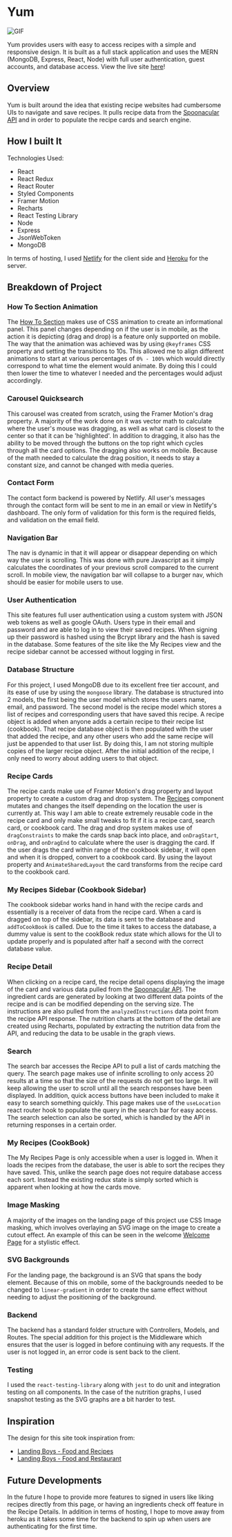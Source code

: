 # Yum

![GIF](media/YumFoodWebsite.gif)

Yum provides users with easy to access recipes with a simple and responsive design. It is built as a full stack application and uses the MERN (MongoDB, Express, React, Node) with full user authentication, guest accounts, and database access. View the live site [here](https://cranky-bhabha-60b7b6.netlify.app/)!

## Overview

Yum is built around the idea that existing recipe websites had cumbersome UIs to navigate and save recipes. It pulls recipe data from the [Spoonacular API](https://spoonacular.com/food-api) and in order to populate the recipe cards and search engine.

## How I built It

Technologies Used:

- React
- React Redux
- React Router
- Styled Components
- Framer Motion
- Recharts
- React Testing Library
- Node
- Express
- JsonWebToken
- MongoDB

In terms of hosting, I used [Netlify](https://www.netlify.com/) for the client side and [Heroku](https://www.heroku.com/) for the server.

## Breakdown of Project

### How To Section Animation

The [How To Section](client/src/components/MainPage/HowToAnimation/HowToSection.js) makes use of CSS animation to create an informational panel. This panel changes depending on if the user is in mobile, as the action it is depicting (drag and drop) is a feature only supported on mobile. The way that the animation was achieved was by using `@keyframes` CSS property and setting the transitions to 10s. This allowed me to align different animations to start at various percentages of `0% - 100%` which would directly correspond to what time the element would animate. By doing this I could then lower the time to whatever I needed and the percentages would adjust accordingly.

### Carousel Quicksearch

This carousel was created from scratch, using the Framer Motion's drag property. A majority of the work done on it was vector math to calculate where the user's mouse was dragging, as well as what card is closest to the center so that it can be 'highlighted'. In addition to dragging, it also has the ability to be moved through the buttons on the top right which cycles through all the card options. The dragging also works on mobile. Because of the math needed to calculate the drag position, it needs to stay a constant size, and cannot be changed with media queries.

### Contact Form

The contact form backend is powered by Netlify. All user's messages through the contact form will be sent to me in an email or view in Netlify's dashboard. The only form of validation for this form is the required fields, and validation on the email field.

### Navigation Bar

The nav is dynamic in that it will appear or disappear depending on which way the user is scrolling. This was done with pure Javascript as it simply calculates the coordinates of your previous scroll compared to the current scroll. In mobile view, the navigation bar will collapse to a burger nav, which should be easier for mobile users to use.

### User Authentication

This site features full user authentication using a custom system with JSON web tokens as well as google OAuth. Users type in their email and password and are able to log in to view their saved recipes. When signing up their password is hashed using the Bcrypt library and the hash is saved in the database. Some features of the site like the My Recipes view and the recipe sidebar cannot be accessed without logging in first.

### Database Structure

For this project, I used MongoDB due to its excellent free tier account, and its ease of use by using the `mongoose` library. The database is structured into 2 models, the first being the user model which stores the users name, email, and password. The second model is the recipe model which stores a list of recipes and corresponding users that have saved this recipe. A recipe object is added when anyone adds a certain recipe to their recipe list (cookbook). That recipe database object is then populated with the user that added the recipe, and any other users who add the same recipe will just be appended to that user list. By doing this, I am not storing multiple copies of the larger recipe object. After the initial addition of the recipe, I only need to worry about adding users to that object.

### Recipe Cards

The recipe cards make use of Framer Motion's drag property and layout property to create a custom drag and drop system. The [Recipes](client/src/components/Recipes.js) component mutates and changes the itself depending on the location the user is currently at. This way I am able to create extremely reusable code in the recipe card and only make small tweaks to fit if it is a recipe card, search card, or cookbook card. The drag and drop system makes use of `dragConstraints` to make the cards snap back into place, and `onDragStart`, `onDrag`, and `onDragEnd` to calculate where the user is dragging the card. If the user drags the card within range of the cookbook sidebar, it will open and when it is dropped, convert to a cookbook card. By using the layout property and `AnimateSharedLayout` the card transforms from the recipe card to the cookbook card.

### My Recipes Sidebar (Cookbook Sidebar)

The cookbook sidebar works hand in hand with the recipe cards and essentially is a receiver of data from the recipe card. When a card is dragged on top of the sidebar, its data is sent to the database and `addToCookBook` is called. Due to the time it takes to access the database, a dummy value is sent to the cookBook redux state which allows for the UI to update properly and is populated after half a second with the correct database value.

### Recipe Detail

When clicking on a recipe card, the recipe detail opens displaying the image of the card and various data pulled from the [Spoonacular API](https://spoonacular.com/food-api). The ingredient cards are generated by looking at two different data points of the recipe and is can be modified depending on the serving size. The instructions are also pulled from the `analyzedInstructions` data point from the recipe API response. The nutrition charts at the bottom of the detail are created using Recharts, populated by extracting the nutrition data from the API, and reducing the data to be usable in the graph views.

### Search

The search bar accesses the Recipe API to pull a list of cards matching the query. The search page makes use of infinite scrolling to only access 20 results at a time so that the size of the requests do not get too large. It will keep allowing the user to scroll until all the search responses have been displayed. In addition, quick access buttons have been included to make it easy to search something quickly. This page makes use of the `useLocation` react router hook to populate the query in the search bar for easy access. The search selection can also be sorted, which is handled by the API in returning responses in a certain order.

### My Recipes (CookBook)

The My Recipes Page is only accessible when a user is logged in. When it loads the recipes from the database, the user is able to sort the recipes they have saved. This, unlike the search page does not require database access each sort. Instead the existing redux state is simply sorted which is apparent when looking at how the cards move.

### Image Masking

A majority of the images on the landing page of this project use CSS Image masking, which involves overlaying an SVG image on the image to create a cutout effect. An example of this can be seen in the welcome [Welcome Page](client/src/components/MainPage/Welcome.js) for a stylistic effect.

### SVG Backgrounds

For the landing page, the background is an SVG that spans the body element. Because of this on mobile, some of the backgrounds needed to be changed to `linear-gradient` in order to create the same effect without needing to adjust the positioning of the background.

### Backend

The backend has a standard folder structure with Controllers, Models, and Routes. The special addition for this project is the Middleware which ensures that the user is logged in before continuing with any requests. If the user is not logged in, an error code is sent back to the client.

### Testing

I used the `react-testing-library` along with `jest` to do unit and integration testing on all components. In the case of the nutrition graphs, I used snapshot testing as the SVG graphs are a bit harder to test.

## Inspiration

The design for this site took inspiration from:

- [Landing Boys - Food and Recipes](https://dribbble.com/shots/10986425-Landing-Boys-Food-and-Recipes)
- [Landing Boys - Food and Restaurant](https://dribbble.com/shots/10986383-Landing-Boys-Food-and-Restaurant)

## Future Developments

In the future I hope to provide more features to signed in users like liking recipes directly from this page, or having an ingredients check off feature in the Recipe Details. In addition in terms of hosting, I hope to move away from heroku as it takes some time for the backend to spin up when users are authenticating for the first time.

